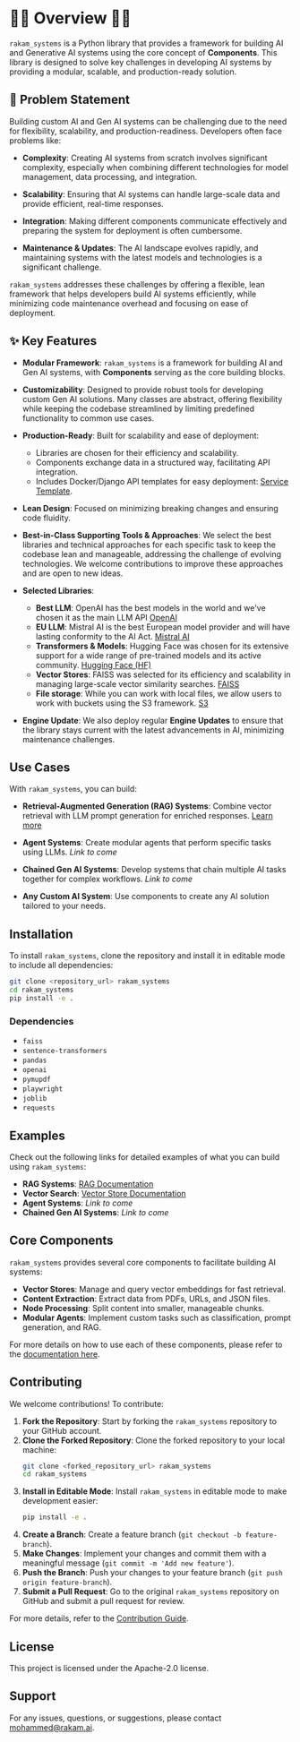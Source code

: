 # 🏴‍☠️ Overview 🏴‍☠️ 

`rakam_systems` is a Python library that provides a framework for building AI and Generative AI systems using the core concept of **Components**. This library is designed to solve key challenges in developing AI systems by providing a modular, scalable, and production-ready solution.

## 🥵 Problem Statement

Building custom AI and Gen AI systems can be challenging due to the need for flexibility, scalability, and production-readiness. Developers often face problems like:

- **Complexity**: Creating AI systems from scratch involves significant complexity, especially when combining different technologies for model management, data processing, and integration.
  
- **Scalability**: Ensuring that AI systems can handle large-scale data and provide efficient, real-time responses.
  
- **Integration**: Making different components communicate effectively and preparing the system for deployment is often cumbersome.
  
- **Maintenance & Updates**: The AI landscape evolves rapidly, and maintaining systems with the latest models and technologies is a significant challenge.

`rakam_systems` addresses these challenges by offering a flexible, lean framework that helps developers build AI systems efficiently, while minimizing code maintenance overhead and focusing on ease of deployment.

## ✨ Key Features

- **Modular Framework**: `rakam_systems` is a framework for building AI and Gen AI systems, with **Components** serving as the core building blocks.
  
- **Customizability**: Designed to provide robust tools for developing custom Gen AI solutions. Many classes are abstract, offering flexibility while keeping the codebase streamlined by limiting predefined functionality to common use cases.
  
- **Production-Ready**: Built for scalability and ease of deployment:
  - Libraries are chosen for their efficiency and scalability.
  - Components exchange data in a structured way, facilitating API integration.
  - Includes Docker/Django API templates for easy deployment: [Service Template](https://github.com/Rakam-AI/rakam-systems-service-template).
    
- **Lean Design**: Focused on minimizing breaking changes and ensuring code fluidity.
  
- **Best-in-Class Supporting Tools & Approaches**: We select the best libraries and technical approaches for each specific task to keep the codebase lean and manageable, addressing the challenge of evolving technologies. We welcome contributions to improve these approaches and are open to new ideas.
  
- **Selected Libraries**:
  - **Best LLM**: OpenAI has the best models in the world and we've chosen it as the main LLM API [OpenAI](https://github.com/openai/openai-python) 
  - **EU LLM**: Mistral AI is the best European model provider and will have lasting conformity to the AI Act. [Mistral AI](https://github.com/mistralai/client-python)
  - **Transformers & Models**: Hugging Face was chosen for its extensive support for a wide range of pre-trained models and its active community. [Hugging Face (HF)](https://github.com/huggingface/transformers)
  - **Vector Stores**: FAISS was selected for its efficiency and scalability in managing large-scale vector similarity searches. [FAISS](https://github.com/facebookresearch/faiss)
  - **File storage**: While you can work with local files, we allow users to work with buckets using the S3 framework. [S3](https://github.com/facebookresearch/faiss)
 
- **Engine Update**: We also deploy regular **Engine Updates** to ensure that the library stays current with the latest advancements in AI, minimizing maintenance challenges.

## Use Cases

With `rakam_systems`, you can build:

- **Retrieval-Augmented Generation (RAG) Systems**: Combine vector retrieval with LLM prompt generation for enriched responses. [Learn more](https://rsdocs.readthedocs.io/en/latest/usage.html#retrieval-augmented-generation-rag)
  
- **Agent Systems**: Create modular agents that perform specific tasks using LLMs. *Link to come*
  
- **Chained Gen AI Systems**: Develop systems that chain multiple AI tasks together for complex workflows. *Link to come*
  
- **Any Custom AI System**: Use components to create any AI solution tailored to your needs.

## Installation

To install `rakam_systems`, clone the repository and install it in editable mode to include all dependencies:

```bash
git clone <repository_url> rakam_systems
cd rakam_systems
pip install -e .
```

### Dependencies

- `faiss`
- `sentence-transformers`
- `pandas`
- `openai`
- `pymupdf`
- `playwright`
- `joblib`
- `requests`

## Examples

Check out the following links for detailed examples of what you can build using `rakam_systems`:

- **RAG Systems**: [RAG Documentation](https://rsdocs.readthedocs.io/en/latest/usage.html#retrieval-augmented-generation-rag)
- **Vector Search**: [Vector Store Documentation](https://rsdocs.readthedocs.io/en/latest/usage.html#creating-vector-stores)
- **Agent Systems**: *Link to come*
- **Chained Gen AI Systems**: *Link to come*

## Core Components

`rakam_systems` provides several core components to facilitate building AI systems:

- **Vector Stores**: Manage and query vector embeddings for fast retrieval.
- **Content Extraction**: Extract data from PDFs, URLs, and JSON files.
- **Node Processing**: Split content into smaller, manageable chunks.
- **Modular Agents**: Implement custom tasks such as classification, prompt generation, and RAG.

For more details on how to use each of these components, please refer to the [documentation here](https://rsdocs.readthedocs.io/en/latest/usage.html).

## Contributing

We welcome contributions! To contribute:

1. **Fork the Repository**: Start by forking the `rakam_systems` repository to your GitHub account.
2. **Clone the Forked Repository**: Clone the forked repository to your local machine:
   ```bash
   git clone <forked_repository_url> rakam_systems
   cd rakam_systems
   ```
3. **Install in Editable Mode**: Install `rakam_systems` in editable mode to make development easier:
   ```bash
   pip install -e .
   ```
4. **Create a Branch**: Create a feature branch (`git checkout -b feature-branch`).
5. **Make Changes**: Implement your changes and commit them with a meaningful message (`git commit -m 'Add new feature'`).
6. **Push the Branch**: Push your changes to your feature branch (`git push origin feature-branch`).
7. **Submit a Pull Request**: Go to the original `rakam_systems` repository on GitHub and submit a pull request for review.

For more details, refer to the [Contribution Guide](https://rsdocs.readthedocs.io/en/latest/usage.html).

## License

This project is licensed under the Apache-2.0 license.

## Support

For any issues, questions, or suggestions, please contact [mohammed@rakam.ai](mailto:mohammed@rakam.ai).
